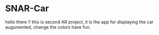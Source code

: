 # SNAR-Car
hello there !!
this is second AR project, it is the app for displaying the car augumented, change the colors have fun.
